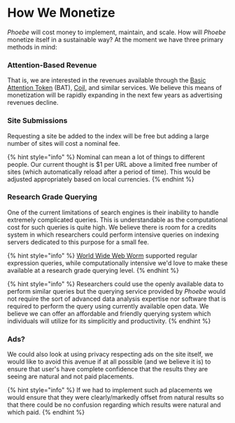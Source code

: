 # How We Monetize

_Phoebe_ will cost money to implement, maintain, and scale. How will _Phoebe_ monetize itself in a sustainable way? At the moment we have three primary methods in mind:

### Attention-Based Revenue

That is, we are interested in the revenues available through the [Basic Attention Token](https://basicattentiontoken.org/) \(BAT\), [Coil](https://coil.com), and similar services. We believe this means of monetization will be rapidly expanding in the next few years as advertising revenues decline.

### Site Submissions

Requesting a site be added to the index will be free but adding a large number of sites will cost a nominal fee.

{% hint style="info" %}
Nominal can mean a lot of things to different people. Our current thought is $1 per URL above a limited free number of sites \(which automatically reload after a period of time\). This would be adjusted appropriately based on local currencies.
{% endhint %}

### Research Grade Querying

One of the current limitations of search engines is their inability to handle extremely complicated queries. This is understandable as the computational cost for such queries is quite high. We believe there is room for a credits system in which researchers could perform intensive queries on indexing servers dedicated to this purpose for a small fee.

{% hint style="info" %}
[World Wide Web Worm](https://en.wikipedia.org/wiki/World_Wide_Web_Worm) supported regular expression queries, while computationally intensive we'd love to make these available at a research grade querying level.
{% endhint %}

{% hint style="info" %}
Researchers could use the openly available data to perform similar queries but the querying service provided by _Phoebe_ would not require the sort of advanced data analysis expertise nor software that is required to perform the query using currently available open data. We believe we can offer an affordable and friendly querying system which individuals will utilize for its simplicitly and productivity.
{% endhint %}

### Ads?

We could also look at using privacy respecting ads on the site itself, we would like to avoid this avenue if at all possible \(and we believe it is\) to ensure that user's have complete confidence that the results they are seeing are natural and not paid placements.

{% hint style="info" %}
If we had to implement such ad placements we would ensure that they were clearly/markedly offset from natural results so that there could be no confusion regarding which results were natural and which paid.
{% endhint %}

